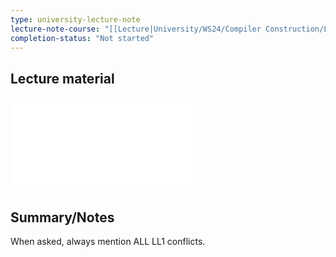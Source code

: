 ```yaml
---
type: university-lecture-note
lecture-note-course: "[[Lecture|University/WS24/Compiler Construction/Lecture]]"
completion-status: "Not started"
---
```

## Lecture material
![](_attachments/04.Semantikanschluss.pdf)

## Summary/Notes
When asked, always mention ALL LL1 conflicts.

